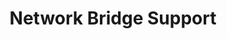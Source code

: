 ---
lang: es
layout: doc
redirect_from:
- /es/doc/NetworkBridgeSupport/
- /es/doc/network-bridge-support/
- /es/wiki/NetworkBridgeSupport/
redirect_to: https://github.com/Qubes-Community/Contents/blob/master/docs/configuration/network-bridge-support.md
ref: 113
title: Network Bridge Support
---